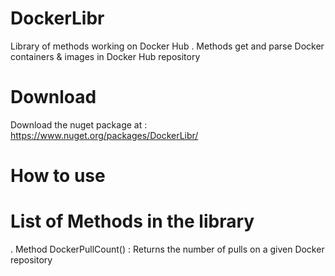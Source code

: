 # DockerLibr

Library of methods working on Docker Hub . Methods get and parse Docker containers & images in Docker Hub repository

# Download

Download the nuget package at : https://www.nuget.org/packages/DockerLibr/

# How to use 


# List of Methods in the library 

. Method DockerPullCount()  : Returns the number of pulls on a given Docker repository

